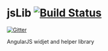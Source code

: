 jsLib [![Build Status](https://travis-ci.org/jseto/js-lib.svg?branch=master)](https://travis-ci.org/jseto/js-lib)
=====

[![Gitter](https://badges.gitter.im/Join%20Chat.svg)](https://gitter.im/jseto/js-lib?utm_source=badge&utm_medium=badge&utm_campaign=pr-badge&utm_content=badge)

AngularJS widjet and helper library


